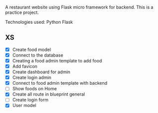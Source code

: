 A restaurant website using Flask micro framework for backend.
This is a practice project.

Technologies used:
Python
Flask
## XS
- [X] Create food model 
- [X] Connect to the database 
- [X] Creating a food admin template to add food 
- [X] Add favicon
- [X] Create dashboard for admin
- [X] Create login admin
- [X] Connect to food admin template with backend
- [ ] Show foods on Home
- [X] Create all route in blueprint general
- [ ] Create login form
- [X] User model